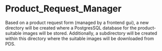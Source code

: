 # Product_Request_Manager
Based on a product request form (managed by a frontend gui), a new directory will be created where a PostgresSQL database for the product-suitable images will be stored. Additionally, a subdirectory will be created within this directory where the suitable images will be downloaded from PDS.
